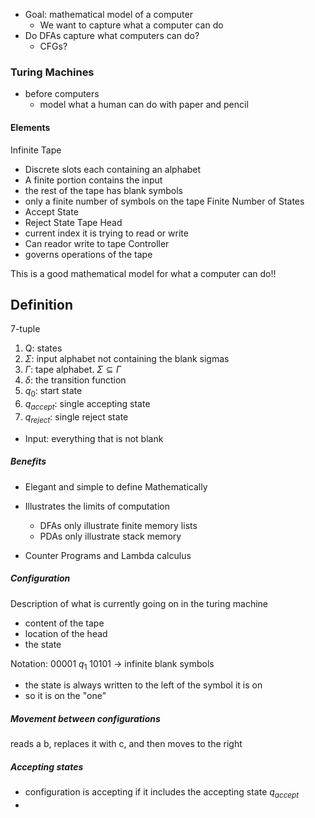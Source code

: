 - Goal: mathematical model of a computer
	- We want to capture what a computer can do
- Do DFAs capture what computers can do?
	- CFGs?


### Turing Machines
- before computers
	- model what a human can do with paper and pencil

#### Elements
Infinite Tape
- Discrete slots each containing an alphabet
- A finite portion contains the input
- the rest of the tape has blank symbols
- only a finite number of symbols on the tape
Finite Number of States
- Accept State
- Reject State
Tape Head
- current index it is trying to read or write
- Can reador write to tape
Controller
- governs operations of the tape


This is a good mathematical model for what a computer can do!!

## Definition
7-tuple
1. Q: states
2. $\Sigma$: input alphabet not containing the blank sigmas
3. $\Gamma$: tape alphabet. $\Sigma \subseteq \Gamma$ 
4. $\delta$: the transition function
5. $q_0$: start state
6. $q_{accept}$: single accepting state
7. $q_{reject}$: single reject state

- Input: everything that is not blank



##### Benefits
- Elegant and simple to define Mathematically

- Illustrates the limits of computation
	- DFAs only illustrate finite memory lists
	- PDAs only illustrate stack memory
- Counter Programs and Lambda calculus


##### Configuration
Description of what is currently going on in the turing machine
- content of the tape
- location of the head
- the state

Notation: 00001 $q_1$ 10101 -> infinite blank symbols
- the state is always written to the left of the symbol it is on
- so it is on the "one"

##### Movement between configurations
reads a b, replaces it with c, and then moves to the right

##### Accepting states
- configuration is accepting if it includes the accepting state $q_{accept}$
- 






